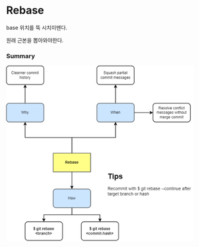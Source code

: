 # Rebase
base 위치를 뚝 시치미뗀다.

원래 근본을 뽑아와야한다.

### Summary
![git rebase concept](./git_rebase_concept.png)
